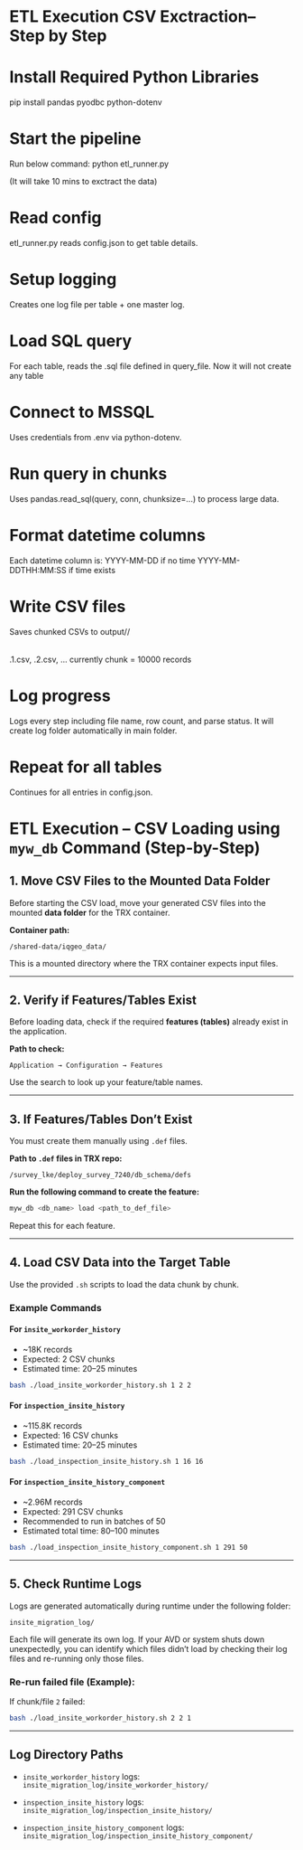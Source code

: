 # ETL Execution CSV Exctraction– Step by Step 

# Install Required Python Libraries
pip install pandas pyodbc python-dotenv

# Start the pipeline
Run below command:
python etl_runner.py 

(It will take 10 mins to exctract the data)

# Read config
etl_runner.py reads config.json to get table details.

# Setup logging
Creates one log file per table + one master log.

# Load SQL query
For each table, reads the .sql file defined in query_file.
Now it will not create any table 

# Connect to MSSQL
Uses credentials from .env via python-dotenv.

# Run query in chunks
Uses pandas.read_sql(query, conn, chunksize=...) to process large data.

# Format datetime columns
Each datetime column is:
YYYY-MM-DD if no time
YYYY-MM-DDTHH:MM:SS if time exists

# Write CSV files
Saves chunked CSVs to output/<table>/<table>.1.csv, .2.csv, ...
currently chunk = 10000 records

# Log progress
Logs every step including file name, row count, and parse status. It will create log folder automatically in main folder.

# Repeat for all tables
Continues for all entries in config.json. 

#  ETL Execution – CSV Loading using `myw_db` Command (Step-by-Step)

## 1.  Move CSV Files to the Mounted Data Folder

Before starting the CSV load, move your generated CSV files into the mounted **data folder** for the TRX container.

**Container path:**

```
/shared-data/iqgeo_data/
```

 This is a mounted directory where the TRX container expects input files.

---

## 2.  Verify if Features/Tables Exist

Before loading data, check if the required **features (tables)** already exist in the application.

**Path to check:**

```
Application → Configuration → Features
```

Use the search to look up your feature/table names.

---

## 3.  If Features/Tables Don’t Exist

You must create them manually using `.def` files.

**Path to `.def` files in TRX repo:**

```
/survey_lke/deploy_survey_7240/db_schema/defs
```

**Run the following command to create the feature:**

```bash
myw_db <db_name> load <path_to_def_file>
```

Repeat this for each feature.

---

## 4.  Load CSV Data into the Target Table

Use the provided `.sh` scripts to load the data chunk by chunk.

###  Example Commands

####  For `insite_workorder_history`

- ~18K records
- Expected: 2 CSV chunks
- Estimated time: 20–25 minutes

```bash
bash ./load_insite_workorder_history.sh 1 2 2
```

####  For `inspection_insite_history`

- ~115.8K records
- Expected: 16 CSV chunks
- Estimated time: 20–25 minutes

```bash
bash ./load_inspection_insite_history.sh 1 16 16
```

####  For `inspection_insite_history_component`

- ~2.96M records
- Expected: 291 CSV chunks
- Recommended to run in batches of 50
- Estimated total time: 80–100 minutes

```bash
bash ./load_inspection_insite_history_component.sh 1 291 50
```

---

## 5.  Check Runtime Logs

Logs are generated automatically during runtime under the following folder:

```
insite_migration_log/
```

Each file will generate its own log. If your AVD or system shuts down unexpectedly, you can identify which files didn’t load by checking their log files and re-running only those files.

###  Re-run failed file (Example):

If chunk/file `2` failed:

```bash
bash ./load_insite_workorder_history.sh 2 2 1
```

---

## Log Directory Paths

- `insite_workorder_history` logs:  
  `insite_migration_log/insite_workorder_history/`

- `inspection_insite_history` logs:  
  `insite_migration_log/inspection_insite_history/`

- `inspection_insite_history_component` logs:  
  `insite_migration_log/inspection_insite_history_component/`


